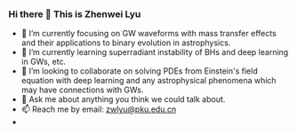 ### Hi there 👋 This is Zhenwei Lyu

- 🔭 I’m currently focusing on GW waveforms with mass transfer effects and their applications to binary evolution in astrophysics.
- 🌱 I’m currently learning superradiant instability of BHs and deep learning in GWs, etc.  
- 👯 I’m looking to collaborate on solving PDEs from Einstein's field equation with deep learning and any astrophysical phenomena which may have connections with GWs.
- 💬 Ask me about anything you think we could talk about.
- 📫 Reach me by email: zwlyu@pku.edu.cn
- 



<!--
**GWLyu/GWLyu** is a ✨ _special_ ✨ repository because its `README.md` (this file) appears on your GitHub profile.

Here are some ideas to get you started:

- 🔭 I’m currently working on ...
- 🌱 I’m currently learning ...
- 👯 I’m looking to collaborate on ...
- 🤔 I’m looking for help with ...
- 💬 Ask me about ...
- 📫 How to reach me: ...
- 😄 Pronouns: ...
- ⚡ Fun fact: ...
-->
